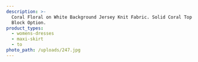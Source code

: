 ```yaml
---
description: >-
  Coral Floral on White Background Jersey Knit Fabric. Solid Coral Top Color
  Block Option.
product_types:
  - womens-dresses
  - maxi-skirt
  - to
photo_path: /uploads/247.jpg
---
```



